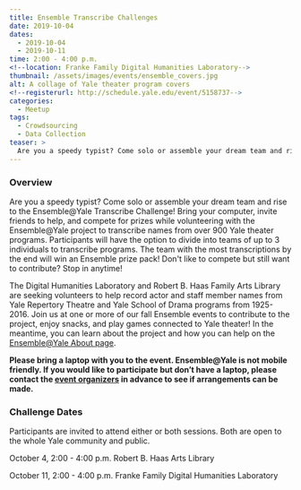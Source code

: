 ```yaml
---
title: Ensemble Transcribe Challenges
date: 2019-10-04
dates:
  - 2019-10-04
  - 2019-10-11
time: 2:00 - 4:00 p.m.
<!--location: Franke Family Digital Humanities Laboratory-->
thumbnail: /assets/images/events/ensemble_covers.jpg
alt: A collage of Yale theater program covers
<!--registerurl: http://schedule.yale.edu/event/5158737-->
categories:
  - Meetup
tags:
  - Crowdsourcing
  - Data Collection
teaser: >
  Are you a speedy typist? Come solo or assemble your dream team and rise to the Ensemble@Yale Transcribe Challenge!
---
```


### Overview
Are you a speedy typist? Come solo or assemble your dream team and rise to the Ensemble@Yale Transcribe Challenge! Bring your computer, invite friends to help, and compete for prizes while volunteering with the Ensemble@Yale project to transcribe names from over 900 Yale theater programs. Participants will have the option to divide into teams of up to 3 individuals to transcribe programs. The team with the most transcriptions by the end will win an Ensemble prize pack! Don't like to compete but still want to contribute? Stop in anytime!
 
The Digital Humanities Laboratory and Robert B. Haas Family Arts Library are seeking volunteers to help record actor and staff member names from Yale Repertory Theatre and Yale School of Drama programs from 1925-2016. Join us at one or more of our fall Ensemble events to contribute to the project, enjoy snacks, and play games connected to Yale theater! In the meantime, you can learn about the project and how you can help on the <a href='http://ensemble.yale.edu/#/about' target='_blank'>Ensemble@Yale About page</a>.
 
**Please bring a laptop with you to the event. Ensemble@Yale is not mobile friendly. If you would like to participate but don’t have a laptop, please contact the <a href="mailto:dhlab@yale.edu">event organizers</a> in advance to see if arrangements can be made.** 

### Challenge Dates
Participants are invited to attend either or both sessions. Both are open to the whole Yale community and public.

October 4, 2:00 - 4:00 p.m.
Robert B. Haas Arts Library  

October 11, 2:00 - 4:00 p.m.
Franke Family Digital Humanities Laboratory
